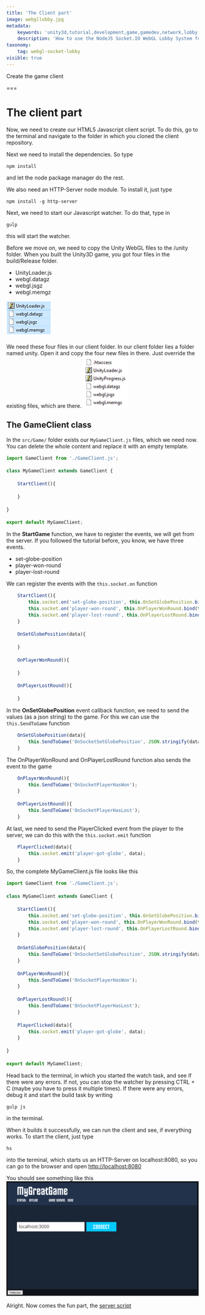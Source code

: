 ```yaml
---
title: 'The Client part'
image: webgllobby.jpg
metadata:
    keywords: 'unity3d,tutorial,development,game,gamedev,network,lobby,webgl'
    description: 'How to use the NodeJS Socket.IO WebGL Lobby System for Unity3D - The client part'
taxonomy:
    tag: webgl-socket-lobby
visible: true
---
```


Create the game client

===

# The client part

Now, we need to create our HTML5 Javascript client script. To do this, go to the terminal and navigate to the folder in which you cloned the client repository.

Next we need to install the dependencies. So type
```
npm install
```
and let the node package manager do the rest.

We also need an HTTP-Server node module. To install it, just type
```
npm install -g http-server
``` 

Next, we need to start our Javascript watcher. To do that, type in
```
gulp
```
this will start the watcher.

Before we move on, we need to copy the Unity WebGL files to the /unity folder. When you built the Unity3D game, you got four files in the build/Release folder.

* UnityLoader.js
* webgl.datagz
* webgl.jsgz
* webgl.memgz

![](000266.png)

We need these four files in our client folder. In our client folder lies a folder named unity. Open it and copy the four new files in there. Just override the existing files, which are there.
![](000267.png)

## The GameClient class
In the `src/Game/` folder exists our `MyGameClient.js` files, which we need now. You can delete the whole content and replace it with an empty template.
``` javascript
import GameClient from './GameClient.js';

class MyGameClient extends GameClient {

    StartClient(){
    
    }

}

export default MyGameClient;
```

In the **StartGame** function, we have to register the events, we will get from the server. If you followed the tutorial before, you know, we have three events. 

* set-globe-position
* player-won-round
* player-lost-round

We can register the events with the `this.socket.on` function
``` javascript
    StartClient(){
        this.socket.on('set-globe-position', this.OnSetGlobePosition.bind(this));
        this.socket.on('player-won-round', this.OnPlayerWonRound.bind(this));
        this.socket.on('player-lost-round', this.OnPlayerLostRound.bind(this));
    }

    OnSetGlobePosition(data){

    }

    OnPlayerWonRound(){

    }

    OnPlayerLostRound(){
        
    }
```

In the **OnSetGlobePosition** event callback function, we need to send the values (as a json string) to the game. For this we can use the `this.SendToGame` function
``` javascript
    OnSetGlobePosition(data){
        this.SendToGame('OnSocketSetGlobePosition', JSON.stringify(data));
    }
```

The OnPlayerWonRound and OnPlayerLostRound function also sends the event to the game
``` javascript
    OnPlayerWonRound(){
        this.SendToGame('OnSocketPlayerHasWon');
    }

    OnPlayerLostRound(){
        this.SendToGame('OnSocketPlayerHasLost');
    }
```

At last, we need to send the PlayerClicked event from the player to the server, we can do this with the `this.socket.emit` function
``` javascript
    PlayerClicked(data){
        this.socket.emit('player-got-globe', data);
    }
```

So, the complete MyGameClient.js file looks like this
``` javascript
import GameClient from './GameClient.js';

class MyGameClient extends GameClient {

    StartClient(){
        this.socket.on('set-globe-position', this.OnSetGlobePosition.bind(this));
        this.socket.on('player-won-round', this.OnPlayerWonRound.bind(this));
        this.socket.on('player-lost-round', this.OnPlayerLostRound.bind(this));
    }

    OnSetGlobePosition(data){
        this.SendToGame('OnSocketSetGlobePosition', JSON.stringify(data));
    }

    OnPlayerWonRound(){
        this.SendToGame('OnSocketPlayerHasWon');
    }

    OnPlayerLostRound(){
        this.SendToGame('OnSocketPlayerHasLost');
    }

    PlayerClicked(data){
        this.socket.emit('player-got-globe', data);
    }

}

export default MyGameClient;
```

Head back to the terminal, in which you started the watch task, and see if there were any errors. If not, you can stop the watcher by pressing CTRL + C (maybe you have to press it multiple times). If there were any errors, debug it and start the build task by writing
```
gulp js
```
in the terminal.

When it builds it successfully, we can run the client and see, if everything works. To start the client, just type
```
hs
```
into the terminal, which starts us an HTTP-Server on localhost:8080, so you can go to the browser and open [http://localhost:8080](http://localhost:8080?target=_blank)

You should see something like this
![](000269.png)

Alright. Now comes the fun part, the [server script](../the-server-part?classes=button)